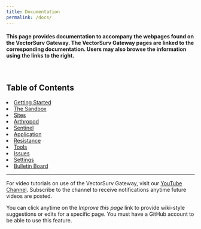 ```yaml
---
title: Documentation
permalink: /docs/
---
```


<h4>This page provides documentation to accompany the webpages found on the VectorSurv Gateway. The VectorSurv Gateway pages are linked to the corresponding documentation. Users may also browse the information using the links to the right.</h4><br>

<div class="grid-container4">
    <div class= "box4">
        <h2>Table of Contents </h2>
        <li>
            <a class="linkclass" href="https://vectorsurv.org/starting/" target="_blank">Getting Started</a>
        </li>
        <li>
            <a class="linkclass" href="https://vectorsurv.org/docs/sandbox/" target="_blank">The Sandbox</a>
        </li>
        <li>
            <a class="linkclass" href="https://vectorsurv.org/docs/site/site-menu/" target="_blank">Sites</a>
        </li>
        <li>
            <a class="linkclass" href="https://vectorsurv.org/docs/arthropod/arthro_menu/" target="_blank">Arthropod</a>
        </li>
        <li>
            <a class="linkclass" href="https://vectorsurv.org/docs/sentinel/sentinel-menu/" target="_blank">Sentinel </a>
        </li>
        <li>
            <a class="linkclass" href="https://vectorsurv.org/docs/application/application-menu/" target="_blank">Application </a>
        </li>
        <li>
            <a class="linkclass" href="https://vectorsurv.org/docs/resistance/resistance-menu/" target="_blank">Resistance </a>
        </li>
         <li>
            <a class="linkclass" href="https://vectorsurv.org/docs/tools/tools-menu/" target="_blank">Tools </a>
        </li>
        <li>
            <a class="linkclass" href="https://vectorsurv.org/docs/issues/" target="_blank">Issues </a>
        </li>
        <li>
            <a class="linkclass" href="https://vectorsurv.org/docs/settings/settings-menu/" target="_blank">Settings </a>
        </li>
        <li>
            <a class="linkclass" href="https://vectorsurv.org/docs/bulletin_board/" target="_blank">Bulletin Board </a>
        </li>
        <!-- <li>
            <a class="linkclass" href="https://vectorsurv.org/docs/" target="_blank">API</a>
        </li> -->
    </div>
</div>

---
<div class="docs-p">
    <p>
        For video tutorials on use of the VectorSurv Gateway, visit our <a href="https://www.youtube.com/channel/UCCtI2QiZKE32AtlaiAVzl-gtarget=" target="_blank"> YouTube Channel</a>. Subscribe to the channel to receive notifications anytime future videos are posted. 
    </p>
    <p>
        You can click anytime on the <i>Improve this page</i> link to provide wiki-style suggestions or edits for a specific page. You must have a GitHub account to be able to use this feature.
    </p>
</div>